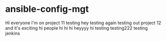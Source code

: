 # ansible-config-mgt
Hi everyone
I'm on project 11
testing
hey
testing again
testing out project 12 and it's exciting 
hi people 
hi hi hi
heyyyy
hi
testing
testing222
testing jenkins 
